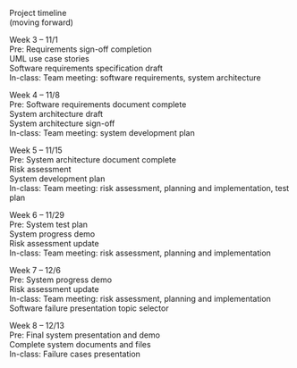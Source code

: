 Project timeline  
(moving forward)  

Week 3 – 11/1  
Pre: 		Requirements sign-off completion  
		UML use case stories  
		Software requirements specification draft  
In-class:		Team meeting: software requirements, system architecture  

Week 4 – 11/8  
Pre:		Software requirements document complete  
		System architecture draft  
		System architecture  sign-off  
In-class:		Team meeting: system development plan  

Week 5 – 11/15  
Pre:		System architecture document complete  
		Risk assessment  
		System development plan  
In-class:		Team meeting: risk assessment, planning and implementation, test plan  

Week 6 – 11/29  
Pre:		System test plan  
		System progress demo  
		Risk assessment update  
In-class:		Team meeting: risk assessment, planning and implementation  

Week 7 – 12/6  
Pre:		System progress demo  
		Risk assessment update  
In-class:		Team meeting: risk assessment, planning and implementation  
		Software failure presentation topic selector  

Week 8 – 12/13  
Pre:		Final system presentation and demo  
		Complete system documents and files  
In-class:		Failure cases presentation  
